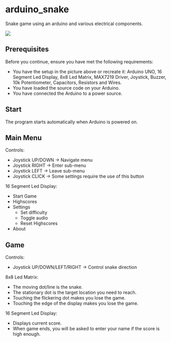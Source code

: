 # arduino_snake
Snake game using an arduino and various electrical components.  

![](https://user-images.githubusercontent.com/60759315/147242427-0460abba-9f7e-4c8b-aaa5-0e18c946136d.jpeg)

## Prerequisites  

Before you continue, ensure you have met the following requirements:  
* You have the setup in the picture above or recreate it: Arduino UNO, 16 Segment Led Display, 8x8 Led Matrix, MAX7219 Driver, Joystick, Buzzer, 10k Potentiometer, Capacitors, Resistors and Wires.  
* You have loaded the source code on your Arduino.  
* You have connected the Arduino to a power source.  

## Start  

The program starts automatically when Arduino is powered on.  

## Main Menu  

Controls:
- Joystick UP/DOWN -> Navigate menu  
- Joystick RIGHT -> Enter sub-menu  
- Joystick LEFT -> Leave sub-menu  
- Joystick CLICK -> Some settings require the use of this button

16 Segment Led Display:
- Start Game  
- Highscores  
- Settings  
  - Set difficulty  
  - Toggle audio  
  - Reset Highscores  
- About  

## Game  

Controls:
- Joystick UP/DOWN/LEFT/RIGHT -> Control snake direction  

8x8 Led Matrix:
- The moving dot/line is the snake.
- The stationary dot is the target location you need to reach.  
- Touching the flickering dot makes you lose the game.  
- Touching the edge of the display makes you lose the game.  

16 Segment Led Display:
- Displays current score.  
- When game ends, you will be asked to enter your name if the score is high enough.  
